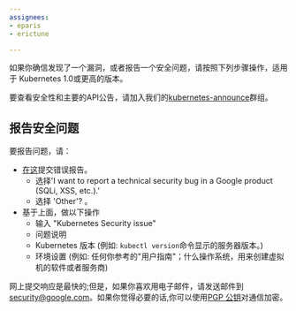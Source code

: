 ```yaml
---
assignees:
- eparis
- erictune

---
```


如果你确信发现了一个漏洞，或者报告一个安全问题，请按照下列步骤操作，适用于 Kubernetes 1.0或更高的版本。


要查看安全性和主要的API公告，请加入我们的[kubernetes-announce](https://groups.google.com/forum/#!forum/kubernetes-announce)群组。

## 报告安全问题

要报告问题，请：

- [在这](http://goo.gl/vulnz)提交错误报告。
  - 选择'I want to report a technical security bug in a Google product (SQLi, XSS, etc.).'
  - 选择 'Other'? 。
- 基于上面，做以下操作
  - 输入 "Kubernetes Security issue"
  - 问题说明
  - Kubernetes 版本 (例如: `kubectl version`命令显示的服务器版本。)
  - 环境设置 (例如:  任何你参考的"用户指南"；什么操作系统，用来创建虚拟机的软件或者服务商)

网上提交响应是最快的;但是，如果你喜欢用电子邮件，请发送邮件到 security@google.com。如果你觉得必要的话,你可以使用[PGP 公钥](https://services.google.com/corporate/publickey.txt)对通信加密。
